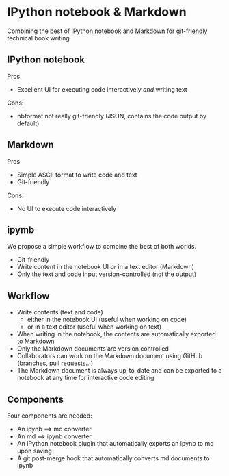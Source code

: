 # IPython notebook & Markdown

Combining the best of IPython notebook and Markdown for git-friendly technical book writing.

## IPython notebook

Pros:

* Excellent UI for executing code interactively *and* writing text

Cons:

* nbformat not really git-friendly (JSON, contains the code output by default)


## Markdown

Pros:

* Simple ASCII format to write code and text
* Git-friendly

Cons:

* No UI to execute code interactively


## ipymb

We propose a simple workflow to combine the best of both worlds.

* Git-friendly
* Write content in the notebook UI *or* in a text editor (Markdown)
* Only the text and code input version-controlled (not the output)


## Workflow

* Write contents (text and code)
    * either in the notebook UI (useful when working on code)
    * or in a text editor (useful when working on text)
* When writing in the notebook, the contents are automatically exported to Markdown
* Only the Markdown documents are version controlled
* Collaborators can work on the Markdown document using GitHub (branches, pull requests...)
* The Markdown document is always up-to-date and can be exported to a notebook at any time for interactive code editing


## Components

Four components are needed:

* An ipynb ==> md converter
* An md ==> ipynb converter
* An IPython notebook plugin that automatically exports an ipynb to md upon saving
* A git post-merge hook that automatically converts md documents to ipynb
